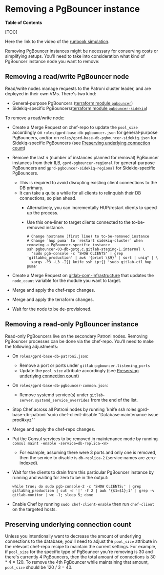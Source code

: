 # Removing a PgBouncer instance

**Table of Contents**

[TOC]

Here the link to the video of the [runbook simulation](https://youtu.be/BGheMAGOR48).

Removing PgBouncer instances might be necessary for conserving costs or simplifying setups.
You'll need to take into consideration what kind of PgBouncer instance node you want to remove:

## Removing a read/write PgBouncer node

Read/write nodes manage requests to the Patroni cluster leader, and  are
deployed in their own VMs. There's two kind:

- General-purpose PgBouncers ([terraform module
  `pgbouncer`](https://ops.gitlab.net/gitlab-com/gitlab-com-infrastructure/blob/021bcfc4d0c3fd425bdfc69ab2139a6033cdbfd2/environments/gprd/main.tf#L665-689))
- Sidekiq-specific PgBouncers([terraform module
  `pgbouncer-sidekiq`](https://ops.gitlab.net/gitlab-com/gitlab-com-infrastructure/blob/master/environments/gprd/main.tf#L713-737))

To remove a read/write node:

- Create a Merge Request on chef-repo to update the `pool_size` accordingly on
  `roles/gprd-base-db-pgbouncer.json` for general-purpose PgBouncers, and/or on
  `roles/gprd-base-db-pgbouncer-sidekiq.json` for Sidekiq-specific PgBouncers
  (see [Preserving underlying connection
  count](#preserving-underlying-connection-count))
- Remove the last _n_ (number of instances planned for removal) PgBouncer instances from their ILB,
  `gprd-pgbouncer-regional` for general-purpose PgBouncers and
  `gprd-pgbouncer-sidekiq-regional` for Sidekiq-specific PgBouncers.
  - This is required to avoid disrupting existing client connections to the DB primary.
  - It can take a quite a while for all clients to relinquish their DB connections, so plan ahead.
    - Alternatively, you can incrementally HUP/restart clients to speed up the process.
    - Use this one-liner to target clients connected to the to-be-removed instance.

      ```
      # Change hostname (first line) to to-be-removed instance
      # Change `hup puma` to `restart sidekiq-cluster` when removing a PgBouncer-specific instance
      ssh pgbouncer-03-db-gstg.c.gitlab-staging-1.internal \
        "sudo pgb-console -c 'SHOW CLIENTS' | grep 'gitlabhq_production' | awk '{print \$9}' | sort | uniq" | \
        xargs -P3 -L3 -I{} knife ssh ip:{} 'sudo gitlab-ctl hup puma'
      ```

- Create a Merge Request on
  [gitlab-com-infrastructure](https://ops.gitlab.net/gitlab-com/gitlab-com-infrastructure/)
  that updates the `node_count` variable for the module you want to target.
- Merge and apply the chef-repo changes.
- Merge and apply the terraform changes.
- Wait for the node to be de-provisioned.

## Removing a read-only PgBouncer instance

Read-only PgBouncers live on the secondary Patroni nodes. Removing PgBouncer
processes can be done via the chef-repo. You'll need to make the
following adjustments:

- On `roles/gprd-base-db-patroni.json`:
  - Remove a port or ports under `gitlab-pgbouncer.listening_ports`
  - Update the `pool_size` attribute accordingly (see [Preserving underlying
    connection count](#preserving-underlying-connection-count))
- On `roles/gprd-base-db-pgbouncer-common.json`:
  - Remove systemd service(s) under `gitlab-server.systemd_service_overrides`
    from the end of the list.
- Stop Chef across all Patroni nodes by running `knife ssh roles:gprd-base-db-patroni 'sudo chef-client-disable "Database maintenance issue prod#xyz"'
- Merge and apply the chef-repo changes.
- Put the Consul services to be removed in maintenance mode by running `consul maint -enable -service=db-replica-<n>`
  - For example, assuming there were 3 ports and only one is removed, then the service to disable is `db-replica-2` (service names are zero-indexed).
- Wait for the clients to drain from this particular PgBouncer instance by running and waiting for zero to be in the output:

  ```
  while true; do sudo pgb-console-2 -c 'SHOW CLIENTS;' | grep gitlabhq_production | cut -d '|' -f 2 | awk '{$1=$1};1' | grep -v gitlab-monitor | wc -l; sleep 5; done
  ```

- Enable Chef by running `sudo chef-client-enable` then run `chef-client` on the targeted hosts.

## Preserving underlying connection count

Unless you intentionally want to decrease the amount of underlying connections
to the database, you'll need to adjust the `pool_size` attribute in the relevant
chef-repo recipe to maintain the current settings. For example, if `pool_size`
for the specific type of PgBouncer you're removing is 30 and there's currently 4
PgBouncers, then the total amount of connections is 30 * 4 = 120. To remove the 4th PgBouncer
while maintaining that amount, `pool_size` should be 120 / 3 = 40.
